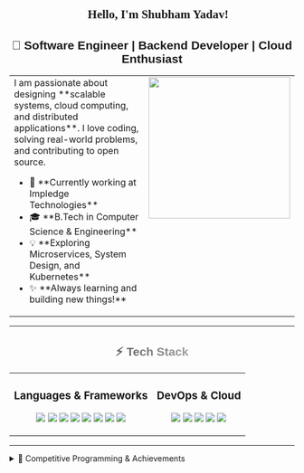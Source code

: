 <h2 align="center" style="font-family: 'Times New Roman';">👋 Hello, I'm Shubham Yadav!</h2>

<h2 align="center" style="font-family: 'Arial', sans-serif;">🚀 Software Engineer | Backend Developer | Cloud Enthusiast</h2>

<table style="border-collapse: collapse; border: none;">
  <tr>
    <td style="border: none; vertical-align: top;">
      I am passionate about designing **scalable systems, cloud computing, and distributed applications**.  
      I love coding, solving real-world problems, and contributing to open source.
      <ul>
        <li>💼 **Currently working at Impledge Technologies**</li>
        <li>🎓 **B.Tech in Computer Science & Engineering**</li>
        <li>💡 **Exploring Microservices, System Design, and Kubernetes**</li>
        <li>✨ **Always learning and building new things!**</li>
      </ul>
    </td>
    <td style="border: none; vertical-align: top;">
      <img src="https://media.giphy.com/media/qgQUggAC3Pfv687qPC/giphy.gif" width="250">
    </td>
  </tr>
</table>



---

<h2 align="center" style="font-family: 'Poppins', sans-serif; font-weight: bold; background: linear-gradient(90deg, #000000, #0000); -webkit-background-clip: text; color: transparent;">⚡ Tech Stack</h2>

<table style="border: none">
  <tr style="border: none">
    <td align="center" style="border: none">
      <h3><strong>Languages & Frameworks</strong></h3>
      <p>
        <img src="https://img.shields.io/badge/C%23-239120?style=for-the-badge&logo=csharp&logoColor=white">
        <img src="https://img.shields.io/badge/TypeScript-007ACC?style=for-the-badge&logo=typescript&logoColor=white">
        <img src="https://img.shields.io/badge/JavaScript-F7DF1E?style=for-the-badge&logo=javascript&logoColor=black">
        <img src="https://img.shields.io/badge/Kotlin-0095D5?style=for-the-badge&logo=kotlin&logoColor=white">
        <img src="https://img.shields.io/badge/Python-3776AB?style=for-the-badge&logo=python&logoColor=white">
        <img src="https://img.shields.io/badge/NestJS-E0234E?style=for-the-badge&logo=nestjs&logoColor=white">
        <img src="https://img.shields.io/badge/React-61DAFB?style=for-the-badge&logo=react&logoColor=black">
        <img src="https://img.shields.io/badge/Spring%20Boot-6DB33F?style=for-the-badge&logo=spring-boot&logoColor=white">
      </p>
    </td>
    <td align="center" style="border: none">
      <h3><strong>DevOps & Cloud</strong></h3>
      <p>
        <img src="https://img.shields.io/badge/Azure-0078D4?style=for-the-badge&logo=microsoft-azure&logoColor=white">
        <img src="https://img.shields.io/badge/Docker-2496ED?style=for-the-badge&logo=docker&logoColor=white">
        <img src="https://img.shields.io/badge/Kubernetes-326CE5?style=for-the-badge&logo=kubernetes&logoColor=white">
        <img src="https://img.shields.io/badge/CI%2FCD-FF5733?style=for-the-badge&logo=github-actions&logoColor=white">
        <img src="https://img.shields.io/badge/Git-F05032?style=for-the-badge&logo=git&logoColor=white">
      </p>
    </td>
  </tr>
</table>


---





<details>
<summary>🏅 Competitive Programming & Achievements</summary>

- 🎯 **GeeksforGeeks:** [🔗 Profile](https://auth.geeksforgeeks.org/user/sy0022129/practice/) (315+ problems solved)
- 🎯 **LeetCode:** [🔗 Profile](https://leetcode.com/Shubham_Yadav/) (370+ problems solved)
- 🎯 **CodeChef:** [🔗 Profile](https://www.codechef.com/users/shubhamyadav25) (3⭐, max rating 1677)

---

<h2 align="center" style="font-family: 'Poppins', sans-serif; font-weight: bold; background: linear-gradient(90deg, #36d1dc, #5b86e5); -webkit-background-clip: text; color: transparent;">📬 Let's Connect!</h2>

[![LinkedIn](https://img.shields.io/badge/LinkedIn-blue?style=for-the-badge&logo=linkedin)](https://www.linkedin.com/in/shubham-yadav-2b58271b8/)
[![GitHub](https://img.shields.io/badge/GitHub-black?style=for-the-badge&logo=github)](https://github.com/ShubhamYadav25)
[![Email](https://img.shields.io/badge/Email-red?style=for-the-badge&logo=gmail)](mailto:shubham.yadav.2521@gmail.com)
[![Medium](https://img.shields.io/badge/Medium-blue?style=for-the-badge&logo=medium)](https://medium.com/@the_shubham_yadav)
---

🔥 _"Code. Learn. Innovate!"_ 🚀

